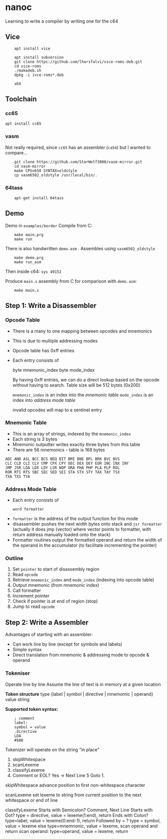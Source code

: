 # nanoc
Learning to write a compiler by writing one for the c64

## Vice
```
	apt install vice

	apt install subversion
	git clone https://github.com/lharsfalvi/vice-roms-deb.git
	cd vice-roms
	./makedeb.sh
	dpkg -i ivce-roms*.deb

	x64
```
## Toolchain
### cc65
`apt install cc65`

### vasm
Not really required, since `cc65` has an assembler (`ca54`) but I wanted to compare...
```
	git clone https://github.com/StarWolf3000/vasm-mirror.git
	cd vasm-mirror
	make CPU=650 SYNTAX=oldstyle
	cp vasm6502_oldstyle /usr/local/bin/.
```	

### 64tass
```
	apt-get install 64tass
```
	
## Demo
Demo in `examples/border`
Compile from C:
```
	make main.prg
	make run
```
There is also handwritten `demo.asm` . Assembles using `vasm6502_oldstyle`
```
	make demo.prg
	make run_asm
```
Then inside c64: `sys 49152`

Produce `main.s` assembly from C for comparison with `demo.asm`:
```
	make main.s
```

## Step 1: Write a Disassembler
### Opcode Table
- There is a many to one mapping between opcodes and mnemonics
- This is due to multiple addressing modes
- Opcode table has 0xff entries
- Each entry consists of

  byte mnemonic_index
  byte mode_index

  By having 0xff entries, we can do a direct lookup based on the opcode without having to search. Table size will be 512 bytes (0x200)

  `mnemonic_index` is an index into the _mnemonic table_
  `mode_index` is an index into _address mode table_
  
  invalid opcodes will map to a sentinel entry

### Mnemonic Table
- This is an array of strings, indexed by the `mnemonic_index`
- Each string is 3 bytes
- Mnemonic outputter writes exactly three bytes from this table
- There are 56 mnemonics - table is 168 bytes
```
ADC AND ASL BCC BCS BEQ BIT BMI BNE BPL BRK BVC BVS
CLC CLD CLI CLV CMP CPX CPY DEC DEX DEY EOR INC INX INY
JMP JSR LDA LDX LDY LSR NOP ORA PHA PHP PLA PLP ROL
ROR RTI RTS SBC SEC SED SEI STA STX STY TAX TAY TSX
TXA TXS TYA
```

### Address Mode Table
- Each entry consists of
  ```
  word formatter
  ```
- `formatter` is the address of the output function for this mode
- disassembler pushes the next width bytes onto stack and `jsr formatter` (actually it does jmp (vector) where vector points to formatter, with return address manually loaded onto the stack)
- Formatter routines output the formatted operand and return the width of the operand in the accumulator (to facilitate incrementing the pointer)

### Outline

1. Set `pointer` to start of disassembly region
2. Read `opcode`
3. Retrieve `mnemonic_index` and `mode_index` (indexing into opcode table)
4. Output mnemonic (from mnemonic index)
5. Call formatter
6. Increment pointer
7. Check if pointer is at end of region (stop)
8. Jump to read `opcode`

## Step 2: Write a Assembler
Advantages of starting with an assembler:
- Can work line by line (except for symbols and labels)
- Simple syntax
- Direct translation from mnemonic & addressing mode to opcode &
  operand
  
### Tokeniser
Operate line by line
Assume the line of text is in memory at a given location

**Token structure**
type {label | symbol | directive | mnemomic | operand}
value string

**Supported token syntax:**
```
	; comment
	label:
	symbol = value
	.directive
	LDA
	#$00
```

Tokenizer will operate on the string "in place"

1. skipWhitespace
2. scanLexeme
3. classifyLexeme
4. Comment or EOL? Yes -> Next Line
5 Goto 1.



skipWhitespace
	advance position to first non-whitespace character

scanLexeme
	set lexeme to string from current position to the next whitespace
	or end of line
	
classifyLexeme
	Starts with Semicolon? Comment, Next Line 
	Starts with Dot? type = directive, value = lexeme(1:end), return
	Ends with Colon? type=label, value = lexeme(0:end-1), return
	Followed by = ? type = symbol, value = lexeme else type=mnemnonic,
	value = lexeme, scan operand and return 
	scan operand: type=operand, value = lexeme, return
	

